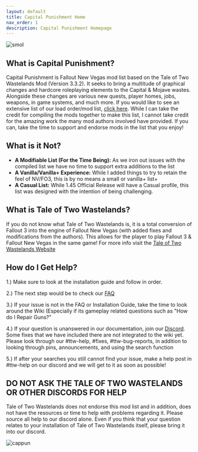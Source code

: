 ```yaml
---
layout: default
title: Capital Punishment Home
nav_order: 1
description: Capital Punishment Homepage
---
```


![smol](https://user-images.githubusercontent.com/112358568/226085058-62a67c8c-b686-4186-b5db-49320e2ac954.png)


## What is Capital Punishment?
Capital Punishment is Fallout New Vegas mod list based on the Tale of Two Wastelands Mod (Version 3.3.2). It seeks to bring a multitude of graphical changes and hardcore roleplaying elements to the Capital & Mojave wastes. Alongside these changes are various new quests, player homes, jobs, weapons, in game systems, and much more. If you would like to see an extensive list of our load order/mod list, [click here](https://loadorderlibrary.com/lists/capital-punishment-1122). While I can take the credit for compiling the mods together to make this list, I cannot take credit for the amazing work the many mod authors involved have provided. If you can, take the time to support and endorse mods in the list that you enjoy!

## What is it Not?
- **A Modifiable List (For the Time Being):** As we iron out issues with the compiled list we have no time to support extra additions to the list
- **A Vanilla/Vanilla+ Experience:** While I added things to try to retain the feel of NV/FO3, this is by no means a small or vanilla+ list+
- **A Casual List:** While 1.45 Official Release will have a Casual profile, this list was designed with the intention of being challenging. 

## **What is Tale of Two Wastelands?**
If you do not know what Tale of Two Wastelands is, it is a total conversion of Fallout 3 into the engine of Fallout New Vegas (with added fixes and modifications from the authors). This allows for the player to play Fallout 3 & Fallout New Vegas in the same game! For more info visit the [Tale of Two Wastelands Website](https://taleoftwowastelands.com/download_ttw)

## How do I Get Help?
1.) Make sure to look at the installation guide and follow in order.

2.) The next step would be to check our [FAQ](https://www.modlists.net/01CapitalPunishment/5-FAQ/FAQ/)

3.) If your issue is not in the FAQ or Installation Guide, take the time to look around the Wiki (Especially if its gameplay related questions such as "How do I Repair Guns?"

4.) If your question is unanswered in our documentation, join our [Discord](https://discord.gg/43EhRjU). Some fixes that we have included there are not integrated to the wiki yet. Please look through our #ttw-help, #fixes, #ttw-bug-reports, in addition to looking through pins, announcements, and using the search function

5.) If after your searches you still cannot find your issue, make a help post in #ttw-help on our discord and we will get to it as soon as possible!

## DO NOT ASK THE TALE OF TWO WASTELANDS OR OTHER DISCORDS FOR HELP


Tale of Two Wastelands does not endorse this mod list and in addition, does not have the resources or time to help with problems regarding it. Please source all help to our discord alone. Even if you think that your question relates to your installation of Tale of Two Wastelands itself, please bring it into our discord.


![cappun](https://user-images.githubusercontent.com/112358568/226386639-4ff756df-7076-4ed2-91c5-cac721513dcd.png)

